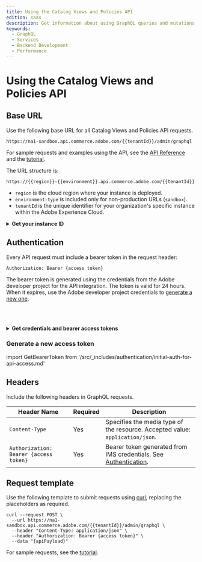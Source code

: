 ```yaml
---
title: Using the Catalog Views and Policies API
edition: saas
description: Get information about using GraphQL queries and mutations to manage catalog views, policies, and configuration for search and recommendations capabilities.
keywords:
  - GraphQL
  - Services
  - Backend Development
  - Performance
---
```


# Using the Catalog Views and Policies API

## Base URL

Use the following base URL for all Catalog Views and Policies API requests.

`https://na1-sandbox.api.commerce.adobe.com/{{tenantId}}/admin/graphql`

<InlineAlert variant="info" slots="text"/>

For sample requests and examples using the API, see the [API Reference](api-reference.md) and the [tutorial](../ccdm-use-case.md).

The URL structure is:

```https://{{region}}-{{environment}}.api.commerce.adobe.com/{{tenantId}}```

- `region` is the cloud region where your instance is deployed.
- `environment-type` is included only for non-production URLs (`sandbox`).
- `tenantId` is the unique identifier for your organization's specific instance within the Adobe Experience Cloud.

&NewLine; <!--Add space between the collapsible section and the previous paragraph-->

<details>
      <summary><b>Get your instance ID</b></summary>

import GetTenantId from '/src/_includes/authentication/get-tenant-id.md'

<GetTenantId />

</details>

## Authentication

Every API request must include a bearer token in the request header:

`Authorization: Bearer {access token}`

The bearer token is generated using the credentials from the Adobe developer project for the API integration. The token is valid for 24 hours. When it expires, use the Adobe developer project credentials to [generate a new one](#generate-a-new-access-token).

<br></br>

<details>
      <summary><b>Get credentials and bearer access tokens</b></summary>

import IMSAuth from '/src/_includes/authentication/initial-auth-for-api-access.md'

<IMSAuth />

</details>

### Generate a new access token

import GetBearerToken from '/src/_includes/authentication/initial-auth-for-api-access.md'

<GetBearerToken />

## Headers

Include the following headers in GraphQL requests.

| Header Name   | Required |Description |
|---------------|----------|------------|
| `Content-Type` | Yes     | Specifies the media type of the resource. Accepted value: `application/json`. |
| `Authorization: Bearer {access token}`     | Yes      | Bearer token generated from IMS credentials. See [Authentication](#authentication).  |

## Request template

Use the following template to submit requests using [curl](https://curl.se/), replacing the placeholders as required.

```shell
curl --request POST \
  --url https://na1-sandbox.api.commerce.adobe.com/{{tenantId}}/admin/graphql \
  --header "Content-Type: application/json" \
  --header "Authorization: Bearer {access token}" \
  --data "{apiPayload}"
```

For sample requests, see the [tutorial](../ccdm-use-case.md).
